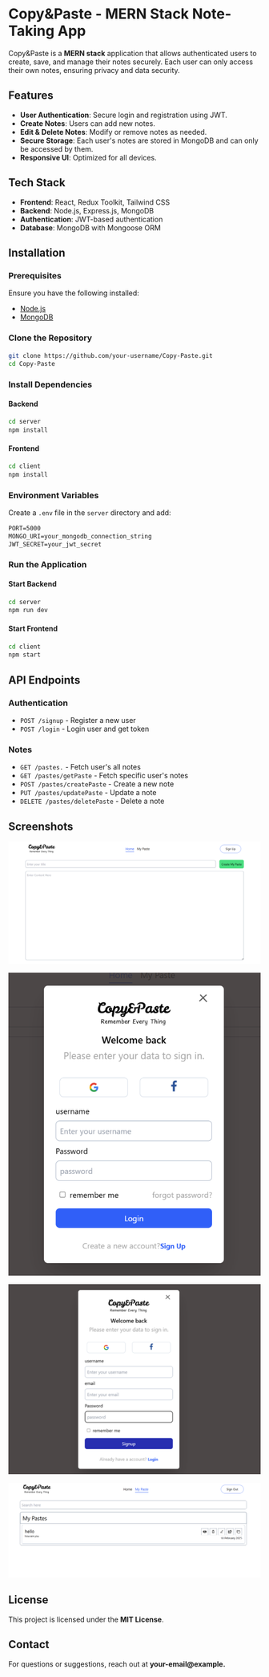 # Copy&Paste - MERN Stack Note-Taking App

Copy&Paste is a **MERN stack** application that allows authenticated users to create, save, and manage their notes securely. Each user can only access their own notes, ensuring privacy and data security.

## Features

- **User Authentication**: Secure login and registration using JWT.
- **Create Notes**: Users can add new notes.
- **Edit & Delete Notes**: Modify or remove notes as needed.
- **Secure Storage**: Each user's notes are stored in MongoDB and can only be accessed by them.
- **Responsive UI**: Optimized for all devices.

## Tech Stack

- **Frontend**: React, Redux Toolkit, Tailwind CSS
- **Backend**: Node.js, Express.js, MongoDB
- **Authentication**: JWT-based authentication
- **Database**: MongoDB with Mongoose ORM

## Installation

### Prerequisites

Ensure you have the following installed:

- [Node.js](https://nodejs.org/)
- [MongoDB](https://www.mongodb.com/try/download/community)

### Clone the Repository

```sh
git clone https://github.com/your-username/Copy-Paste.git
cd Copy-Paste
```

### Install Dependencies

#### Backend

```sh
cd server
npm install
```

#### Frontend

```sh
cd client
npm install
```

### Environment Variables

Create a `.env` file in the `server` directory and add:

```env
PORT=5000
MONGO_URI=your_mongodb_connection_string
JWT_SECRET=your_jwt_secret
```

### Run the Application

#### Start Backend

```sh
cd server
npm run dev
```

#### Start Frontend

```sh
cd client
npm start
```

## API Endpoints

### Authentication

- `POST /signup` - Register a new user
- `POST /login` - Login user and get token

### Notes

- `GET /pastes.` - Fetch  user's all notes
- `GET /pastes/getPaste` - Fetch  specific user's  notes
- `POST /pastes/createPaste` - Create a new note
- `PUT /pastes/updatePaste` - Update a note
- `DELETE /pastes/deletePaste` - Delete a note

## Screenshots

![Homepage ](screenshots/Homepage.png)

![Login PopUp](screenshots/Login.png)

![SignUp PopUp ](screenshots/Signup.png)

![Saved Notes ](screenshots/Notes.png)



## License

This project is licensed under the **MIT License**.

## Contact

For questions or suggestions, reach out at **your-email\@example.**
